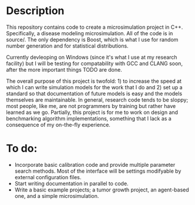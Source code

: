 # Description

This repository contains code to create a microsimulation project in C++. Specifically, a disease modeling microsimulation. All of the code is in source/. The only dependency is Boost, which is what I use for random number generation and for statistical distributions.

Currently devleoping on Windows (since it's what I use at my research facility) but I will be testing for compatability with GCC and CLANG soon, after the more important things TODO are done.

The overall purpose of this project is twofold: 1) to increase the speed at which I can write simulation models for the work that I do and 2) set up a standard so that documentation of future models is easy and the models themselves are maintainable. In general, research code tends to be sloppy; most people, like me, are not programmers by training but rather have learned as we go. Partially, this project is for me to work on design and benchmarking algorithm implementations, something that I lack as a consequence of my on-the-fly experience.


# To do:

* Incorporate basic calibration code and provide multiple parameter search methods. Most of the interface will be settings modifyable by external configuration files.
* Start writing documentation in parallel to code.
* Write a basic example projects; a tumor growth project, an agent-based one, and a simple microsimulation.
